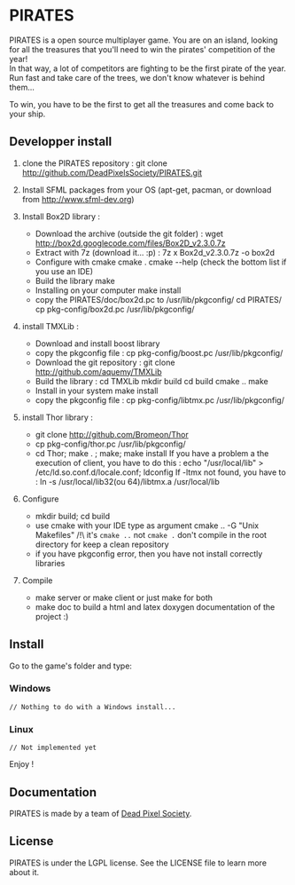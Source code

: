 PIRATES
=======

PIRATES is a open source multiplayer game. You are on an island, looking for all the treasures that you'll need to win the pirates' competition of the year!  
In that way, a lot of competitors are fighting to be the first pirate of the year. Run fast and take care of the trees, we don't know whatever is behind them...

To win, you have to be the first to get all the treasures and come back to your ship.

Developper install
------------------

1. clone the PIRATES repository :
    git clone http://github.com/DeadPixelsSociety/PIRATES.git

2. Install SFML packages from your OS (apt-get, pacman, or download from http://www.sfml-dev.org)

3. Install Box2D library :
    - Download the archive (outside the git folder) :
        wget http://box2d.googlecode.com/files/Box2D_v2.3.0.7z
    - Extract with 7z (download it... :p) :
        7z x Box2d_v2.3.0.7z -o box2d
    - Configure with cmake
        cmake .
        cmake --help (check the bottom list if you use an IDE)
    - Build the library
        make
    - Installing on your computer
        make install
    - copy the PIRATES/doc/box2d.pc to /usr/lib/pkgconfig/
        cd PIRATES/
        cp pkg-config/box2d.pc /usr/lib/pkgconfig/

4. install TMXLib :
    - Download and install boost library
    - copy the pkgconfig file :
        cp pkg-config/boost.pc /usr/lib/pkgconfig/
    - Download the git repository :
        git clone http://github.com/aquemy/TMXLib
    - Build the library :
        cd TMXLib
        mkdir build
        cd build
        cmake ..
        make
    - Install in your system
        make install
    - copy the pkgconfig file :
        cp pkg-config/libtmx.pc /usr/lib/pkgconfig/

5. install Thor library :
    - git clone http://github.com/Bromeon/Thor
    - cp pkg-config/thor.pc /usr/lib/pkgconfig/
    - cd Thor; make . ; make; make install
    If you have a problem a the execution of client, you have to do this :
        echo "/usr/local/lib" > /etc/ld.so.conf.d/locale.conf; ldconfig
    If -ltmx not found, you have to :
        ln -s /usr/local/lib32(ou 64)/libtmx.a /usr/local/lib

5. Configure
    - mkdir build; cd build
    - use cmake with your IDE type as argument
        cmake .. -G "Unix Makefiles"
        /!\ it's `cmake ..` not `cmake .` don't compile in the root directory for keep a clean repository
    - if you have pkgconfig error, then you have not install correctly libraries

6. Compile
    - make server or make client or just make for both
    - make doc to build a html and latex doxygen documentation of the project :)


Install
-------

Go to the game's folder and type:

### Windows ###

    // Nothing to do with a Windows install...
    
### Linux ###

    // Not implemented yet
Enjoy !


Documentation
-------------

PIRATES is made by a team of [Dead Pixel Society](http://dps.univ-fcomte.fr/projects/pirates.html).


License
-------

PIRATES is under the LGPL license. See the LICENSE file to learn more about it.
